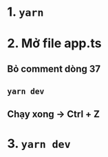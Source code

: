 # 1. `yarn`

# 2. Mở file app.ts

## Bỏ comment dòng 37

## `yarn dev`

## Chạy xong -> Ctrl + Z

# 3. `yarn dev`
